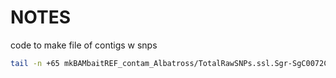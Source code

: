 # NOTES


code to make file of contigs w snps

```bash
tail -n +65 mkBAMbaitREF_contam_Albatross/TotalRawSNPs.ssl.Sgr-SgC0072C-contam-R1R2-noIsolate-fromPROBES.vcf | cut -f1 | uniq | tr "_" "\t" | sort -nk2,2 | uniq > mkBAMbaitREF_contam_Albatross/contigs_w_snps.tsv
```
